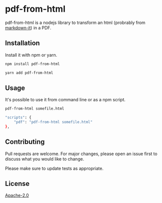 # pdf-from-html
pdf-from-html is a nodejs library to transform an html (probrably from [markdown-it](http://markdown-it.github.io/)) in a PDF.

## Installation

Install it with npm or yarn.

```bash
npm install pdf-from-html
```

```bash
yarn add pdf-from-html
```

## Usage

It's possible to use it from command line or as a npm script.

```bash
pdf-from-html somefile.html
```

```bash
"scripts": {
    "pdf": "pdf-from-html somefile.html"
},
```

## Contributing
Pull requests are welcome. For major changes, please open an issue first to discuss what you would like to change.

Please make sure to update tests as appropriate.

## License
[Apache-2.0](LICENSE.md)